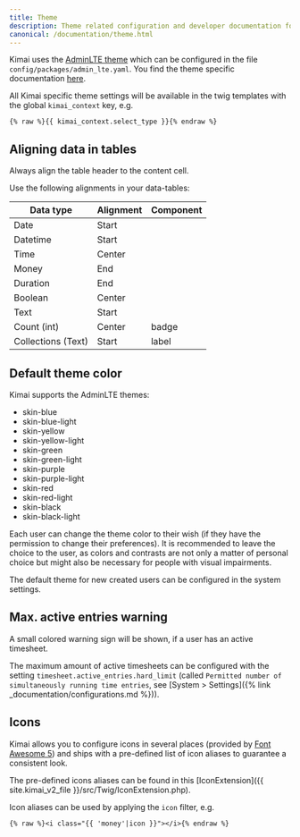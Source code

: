 ```yaml
---
title: Theme
description: Theme related configuration and developer documentation for Kimai
canonical: /documentation/theme.html
---
```


Kimai uses the [AdminLTE theme](https://github.com/kevinpapst/AdminLTEBundle/) which can be configured in the file `config/packages/admin_lte.yaml`.
You find the theme specific documentation [here](https://github.com/kevinpapst/AdminLTEBundle/blob/master/Resources/docs/configurations.md).

All Kimai specific theme settings will be available in the twig templates with the global `kimai_context` key, e.g.

```twig
{% raw %}{{ kimai_context.select_type }}{% endraw %}
``` 

## Aligning data in tables

Always align the table header to the content cell.

Use the following alignments in your data-tables:

| Data type          | Alignment | Component |
|--------------------|-----------|-----------|
| Date               | Start     |           |
| Datetime           | Start     |           |
| Time               | Center    |           |
| Money              | End       |           |
| Duration           | End       |           |
| Boolean            | Center    |           |
| Text               | Start     |           |
| Count (int)        | Center    | badge     |
| Collections (Text) | Start     | label     |


## Default theme color

Kimai supports the AdminLTE themes:

- skin-blue
- skin-blue-light
- skin-yellow
- skin-yellow-light
- skin-green
- skin-green-light
- skin-purple
- skin-purple-light
- skin-red
- skin-red-light
- skin-black
- skin-black-light

Each user can change the theme color to their wish (if they have the permission to change their preferences).
It is recommended to leave the choice to the user, as colors and contrasts are not only a matter of personal choice but might also be necessary for people with visual impairments.

The default theme for new created users can be configured in the system settings.

## Max. active entries warning

A small colored warning sign will be shown, if a user has an active timesheet.

The maximum amount of active timesheets can be configured with the setting `timesheet.active_entries.hard_limit` (called `Permitted number of simultaneously running time entries`, see [System > Settings]({% link _documentation/configurations.md %})).

## Icons

Kimai allows you to configure icons in several places (provided by [Font Awesome 5](https://fontawesome.com/icons)) and ships
with a pre-defined list of icon aliases to guarantee a consistent look.

The pre-defined icons aliases can be found in this [IconExtension]({{ site.kimai_v2_file }}/src/Twig/IconExtension.php).

Icon aliases can be used by applying the `icon` filter, e.g.

```
{% raw %}<i class="{{ 'money'|icon }}"></i>{% endraw %}
```
